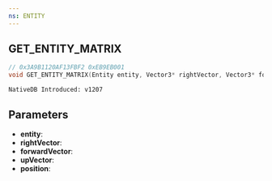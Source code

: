 ```yaml
---
ns: ENTITY
---
```

## GET_ENTITY_MATRIX

```c
// 0x3A9B1120AF13FBF2 0xEB9EB001
void GET_ENTITY_MATRIX(Entity entity, Vector3* rightVector, Vector3* forwardVector, Vector3* upVector, Vector3* position);
```

```
NativeDB Introduced: v1207
```

## Parameters
* **entity**:
* **rightVector**:
* **forwardVector**:
* **upVector**:
* **position**:
